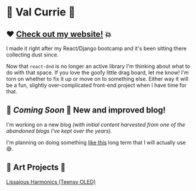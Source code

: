# 💛 Val Currie 💫

## ❤️ [Check out my website!](https://about.valcurrie.com) 💥

I made it right after my React/Django bootcamp and it's been sitting there collecting dust since.

Now that `react-dnd` is no longer an active library I'm thinking about what to do with that space. 
If you love the goofy little drag board, let me know! 
I'm torn on whether to fix it up or move on to something else.
Either way it will be a fun, slightly over-complicated front-end project when I have time for that.

## 🚧 *Coming Soon* 🚧 New and improved blog!

I'm working on a new blog *(with initial content harvested from one of the abandoned blogs I've kept over the years).*

I'm planning on doing something [like this](https://github.com/enbeec/walt) long term that I will actually use 😅.

## 💙 Art Projects 🌊

[Lissajous Harmonics (Teensy OLED)](https://github.com/enbeec/lissajous-demo)

<!--
## 💚 🏔️

## 💜 🌌


-->
